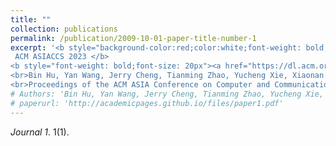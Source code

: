 ```yaml
---
title: ""
collection: publications
permalink: /publication/2009-10-01-paper-title-number-1
excerpt: '<b style="background-color:red;color:white;font-weight: bold;"> 
 ACM ASIACCS 2023 </b> 
<b style="font-weight: bold;font-size: 20px"><a href="https://dl.acm.org/doi/abs/10.1145/3579856.3582820" style="color:black;">Secure and Efficient Mobile DNN Execution Using Trusted Execution Environments</a></b>
<br>Bin Hu, Yan Wang, Jerry Cheng, Tianming Zhao, Yucheng Xie, Xiaonan Guo, Yingying Chen
<br>Proceedings of the ACM ASIA Conference on Computer and Communications Security <b style="color:red;">(Acceptance rate: 35/204 = 17%)</b>'
# Authors: 'Bin Hu, Yan Wang, Jerry Cheng, Tianming Zhao, Yucheng Xie, Xiaonan Guo, Yingying Chen'
# paperurl: 'http://academicpages.github.io/files/paper1.pdf'
---
```


<!-- [Download paper here](http://academicpages.github.io/files/paper1.pdf) -->
 <i>Journal 1</i>. 1(1).